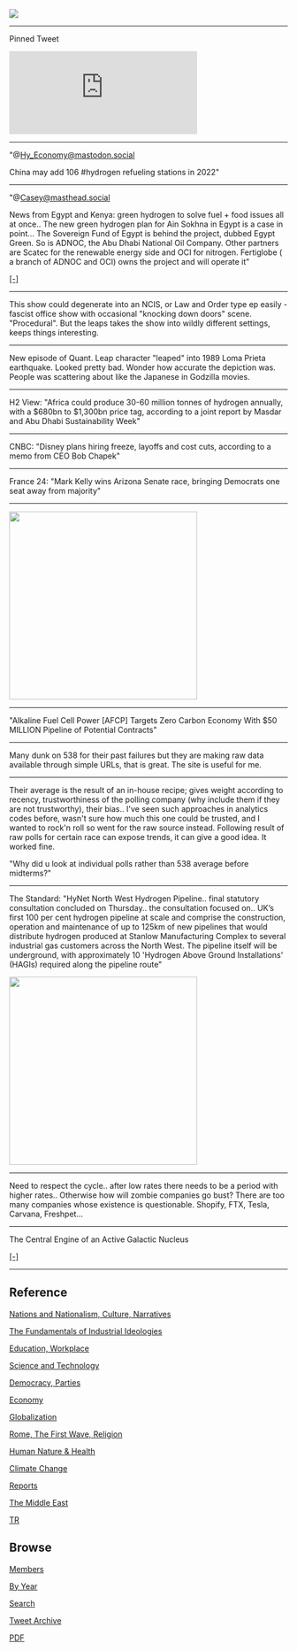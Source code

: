 <img src="https://drive.google.com/uc?export=view&id=1B2wf9R7AMH1d7Vw6e2mucLbIQ5NSjir7"/>

---

Pinned Tweet

<iframe width="340" src="https://www.youtube.com/embed/46y3FN4fKlE" title="E-Bikes, E-Scooters Injuries Multiplying" frameborder="0" allow="accelerometer; autoplay; clipboard-write; encrypted-media; gyroscope; picture-in-picture" allowfullscreen></iframe>

---

"@Hy_Economy@mastodon.social

China may add 106 #hydrogen refueling stations in 2022"

---

"@Casey@masthead.social

News from Egypt and Kenya: green hydrogen to solve fuel + food issues
all at once.. The new green hydrogen plan for Ain Sokhna in Egypt is a
case in point... The Sovereign Fund of Egypt is behind the project,
dubbed Egypt Green. So is ADNOC, the Abu Dhabi National Oil
Company. Other partners are Scatec for the renewable energy side and
OCI for nitrogen. Fertiglobe ( a branch of ADNOC and OCI) owns the
project and will operate it"

[[-]](https://mastodon.ie/web/@Casey@masthead.social/109331152156933750)

---

This show could degenerate into an NCIS, or Law and Order type ep
easily - fascist office show with occasional "knocking down doors"
scene. "Procedural". But the leaps takes the show into wildly
different settings, keeps things interesting. 

---

New episode of Quant. Leap character "leaped" into 1989 Loma Prieta
earthquake. Looked pretty bad. Wonder how accurate the depiction was.
People was scattering about like the Japanese in Godzilla movies.

---

H2 View: "Africa could produce 30-60 million tonnes of hydrogen
annually, with a $680bn to $1,300bn price tag, according to a joint
report by Masdar and Abu Dhabi Sustainability Week"

---

CNBC: "Disney plans hiring freeze, layoffs and cost cuts, according to
a memo from CEO Bob Chapek"

---

France 24: "Mark Kelly wins Arizona Senate race, bringing Democrats
one seat away from majority"

---

<img width="340" src="https://pbs.twimg.com/media/FhSDLqzWQAA5Xow?format=jpg&name=small"/>

---

"Alkaline Fuel Cell Power [AFCP] Targets Zero Carbon Economy With $50
MILLION Pipeline of Potential Contracts"

---

Many dunk on 538 for their past failures but they are making raw data
available through simple URLs, that is great. The site is useful for
me.

---

Their average is the result of an in-house recipe; gives weight
according to recency, trustworthiness of the polling company (why
include them if they are not trustworthy), their bias.. I've seen such
approaches in analytics codes before, wasn't sure how much this one
could be trusted, and I wanted to rock'n roll so went for the raw
source instead. Following result of raw polls for certain race can
expose trends, it can give a good idea. It worked fine.

"Why did u look at individual polls rather than 538 average before midterms?"

---

The Standard: "HyNet North West Hydrogen Pipeline.. final statutory
consultation concluded on Thursday..  the consultation focused
on.. UK’s first 100 per cent hydrogen pipeline at scale and comprise
the construction, operation and maintenance of up to 125km of new
pipelines that would distribute hydrogen produced at Stanlow
Manufacturing Complex to several industrial gas customers across the
North West. The pipeline itself will be underground, with
approximately 10 'Hydrogen Above Ground Installations' (HAGIs)
required along the pipeline route"

<img width="340" src="https://pbs.twimg.com/card_img/1589707308371968000/Yo8dUKSV?format=jpg&name=small"/>

---

Need to respect the cycle.. after low rates there needs to be a period
with higher rates.. Otherwise how will zombie companies go bust? There
are too many companies whose existence is questionable. Shopify, FTX,
Tesla, Carvana, Freshpet...

---

The Central Engine of an Active Galactic Nucleus

[[-]](2022/08/black-holes.html#centralengine)

---

## Reference

[Nations and Nationalism, Culture, Narratives](2013/02/nations-and-nationalism.html)

[The Fundamentals of Industrial Ideologies](2011/04/fundamentals-of-industrial-ideologies.html)

[Education, Workplace](2017/09/education-workplace.html)

[Science and Technology](2018/09/science-technology.html)

[Democracy, Parties](2016/11/democracy.html)

[Economy](2018/05/economy.html)

[Globalization](2018/09/globalization.html)

[Rome, The First Wave, Religion](2017/12/rome.html)

[Human Nature & Health](2020/07/human-nature.html)

[Climate Change](2018/12/climate.html)

[Reports](2019/05/reports.html)

[The Middle East](2019/07/middleeast.html)

[TR](../tr)

## Browse

[Members](2022/08/members.html)

[By Year](years.html)

[Search](search.html)

[Tweet Archive](tweets/index.html)

[PDF](https://drive.google.com/uc?export=view&id=1FSi-1MnqXVq_PVTEXzzflwN8-7h92N_R)

